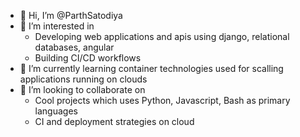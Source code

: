 - 👋 Hi, I’m @ParthSatodiya
- 👀 I’m interested in
  - Developing web applications and apis using django, relational databases, angular
  - Building CI/CD workflows
- 🌱 I’m currently learning container technologies used for scalling applications running on clouds
- 💞️ I’m looking to collaborate on 
  - Cool projects which uses Python, Javascript, Bash as primary languages 
  - CI and deployment strategies on cloud

<!---
ParthSatodiya/ParthSatodiya is a ✨ special ✨ repository because its `README.md` (this file) appears on your GitHub profile.
You can click the Preview link to take a look at your changes.
--->
